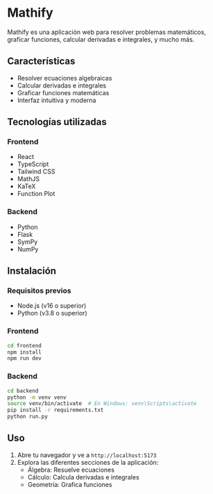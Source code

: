# Mathify

Mathify es una aplicación web para resolver problemas matemáticos, graficar funciones, calcular derivadas e integrales, y mucho más.

## Características

- Resolver ecuaciones algebraicas
- Calcular derivadas e integrales
- Graficar funciones matemáticas
- Interfaz intuitiva y moderna

## Tecnologías utilizadas

### Frontend
- React
- TypeScript
- Tailwind CSS
- MathJS
- KaTeX
- Function Plot

### Backend
- Python
- Flask
- SymPy
- NumPy

## Instalación

### Requisitos previos
- Node.js (v16 o superior)
- Python (v3.8 o superior)

### Frontend

```bash
cd frontend
npm install
npm run dev
```

### Backend

```bash
cd backend
python -m venv venv
source venv/bin/activate  # En Windows: venv\Scripts\activate
pip install -r requirements.txt
python run.py
```

## Uso

1. Abre tu navegador y ve a `http://localhost:5173`
2. Explora las diferentes secciones de la aplicación:
   - Álgebra: Resuelve ecuaciones
   - Cálculo: Calcula derivadas e integrales
   - Geometría: Grafica funciones
